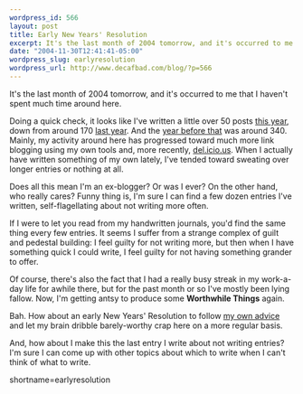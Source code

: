 ```yaml
--- 
wordpress_id: 566
layout: post
title: Early New Years' Resolution
excerpt: It's the last month of 2004 tomorrow, and it's occurred to me that I haven't spent much time around here.
date: "2004-11-30T12:41:41-05:00"
wordpress_slug: earlyresolution
wordpress_url: http://www.decafbad.com/blog/?p=566
---
```

It's the last month of 2004 tomorrow, and it's occurred to me that I haven't spent much time around here.  

Doing a quick check, it looks like I've written a little over 50 posts [this year](/blog/2004/), down from around 170 [last year](/blog/2003/).  And the [year before that](/blog/2002/) was around 340.  Mainly, my activity around here has progressed toward much more link blogging using my own tools and, more recently, [del.icio.us](http://del.icio.us).  When I actually have written something of my own lately, I've tended toward sweating over longer entries or nothing at all.

Does all this mean I'm an ex-blogger?  Or was I ever?  On the other hand, who really cares?  Funny thing is, I'm sure I can find a few dozen entries I've written, self-flagellating about not writing more often.  

If I were to let you read from my handwritten journals, you'd find the same thing every few entries.  It seems I suffer from a strange complex of guilt and pedestal building: I feel guilty for not writing more, but then when I have something quick I could write, I feel guilty for not having something grander to offer.

Of course, there's also the fact that I had a really busy streak in my work-a-day life for awhile there, but for the past month or so I've mostly been lying fallow.  Now, I'm getting antsy to produce some **Worthwhile Things** again.

Bah.  How about an early New Years' Resolution to follow [my own advice](http://www.decafbad.com/blog/2004/09/22/bloggingyourbliss) and let my brain dribble barely-worthy crap here on a more regular basis.  

And, how about I make this the last entry I write about not writing entries?  I'm sure I can come up with other topics about which to write when I can't think of what to write.
<!--more-->
shortname=earlyresolution
